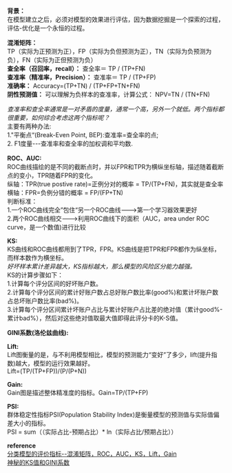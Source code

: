 **背景：**  
在模型建立之后，必须对模型的效果进行评估，因为数据挖掘是一个探索的过程，评估-优化是一个永恒的过程。

**混淆矩阵：**  
TP（实际为正预测为正），FP（实际为负但预测为正），TN（实际为负预测为负），FN（实际为正但预测为负）  
**查全率（召回率，recall）：**
查全率＝ TP / (TP+FN)  
**查准率（精准率，Precision）：**
查准率＝ TP / (TP+FP)  
**准确率：**
Accuracy=(TP+TN) / (TP+FP+TN+FN)  
**阴性预测值：**
可以理解为负样本的查准率，计算公式：
NPV=TN / (TN+FN)  

*查准率和查全率通常是一对矛盾的度量，通常一个高，另外一个就低。两个指标都很重要，如何综合考虑这两个指标呢？*  
主要有两种办法:  
1."平衡点“(Break-Even Point, BEP):查准率=查全率的点;  
2. F1度量---查准率和查全率的加权调和平均数.  

**ROC、AUC:**  
ROC曲线描绘的是不同的截断点时，并以FPR和TPR为横纵坐标轴，描述随着截断点的变小，TPR随着FPR的变化。  
纵轴：TPR(true postive rate)=正例分对的概率 = TP/(TP+FN)，其实就是查全率  
横轴：FPR=负例分错的概率 = FP/(FP+TN)  
判断标准：  
1.一个ROC曲线完全”包住“另一个ROC曲线--->第一个学习器效果更好  
2.两个ROC曲线相交--->利用ROC曲线下的面积（AUC，area under ROC curve，是一个数值)进行比较  

**KS:**  
KS曲线和ROC曲线都用到了TPR，FPR。KS曲线是把TPR和FPR都作为纵坐标，而样本数作为横坐标。  
*好坏样本累计差异越大，KS指标越大，那么模型的风险区分能力越强。*   
KS的计算步骤如下：   
1.计算每个评分区间的好坏账户数。   
2.计算每个评分区间的累计好账户数占总好账户数比率(good%)和累计坏账户数占总坏账户数比率(bad%)。   
3.计算每个评分区间累计坏账户占比与累计好账户占比差的绝对值（累计good%-累计bad%），然后对这些绝对值取最大值即得此评分卡的K-S值。

**GINI系数(洛伦兹曲线):**  


**Lift:**  
Lift图衡量的是，与不利用模型相比，模型的预测能力“变好”了多少，lift(提升指数)越大，模型的运行效果越好。  
Lift=(TP/(TP+FP))/(P/(P+N))  

**Gain:**  
Gain图是描述整体精准度的指标。Gain=TP/(TP+FP)  

**PSI:**  
群体稳定性指标PSI(Population Stability Index)是衡量模型的预测值与实际值偏差大小的指标。  
PSI = sum（（实际占比-预期占比）* ln（实际占比/预期占比））  







**reference**  
[分类模型的评价指标--混淆矩阵，ROC，AUC，KS，Lift，Gain](https://blog.csdn.net/shy19890510/article/details/79501582)  
[神秘的KS值和GINI系数](https://blog.csdn.net/u013421629/article/details/78217498)  
